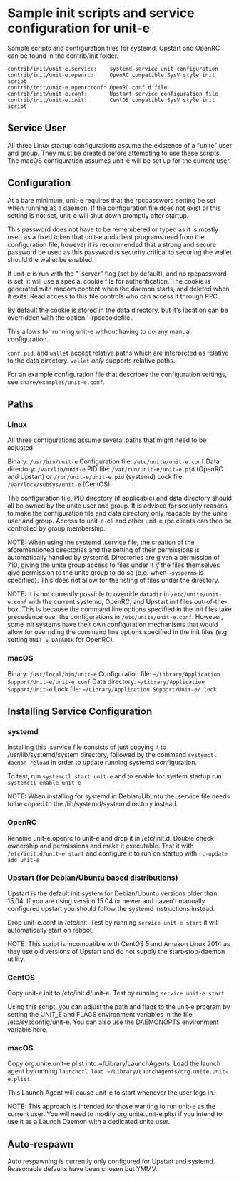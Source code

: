 Sample init scripts and service configuration for unit-e
==========================================================

Sample scripts and configuration files for systemd, Upstart and OpenRC
can be found in the contrib/init folder.

    contrib/init/unit-e.service:    systemd service unit configuration
    contrib/init/unit-e.openrc:     OpenRC compatible SysV style init script
    contrib/init/unit-e.openrcconf: OpenRC conf.d file
    contrib/init/unit-e.conf:       Upstart service configuration file
    contrib/init/unit-e.init:       CentOS compatible SysV style init script

Service User
---------------------------------

All three Linux startup configurations assume the existence of a "unite" user
and group.  They must be created before attempting to use these scripts.
The macOS configuration assumes unit-e will be set up for the current user.

Configuration
---------------------------------

At a bare minimum, unit-e requires that the rpcpassword setting be set
when running as a daemon.  If the configuration file does not exist or this
setting is not set, unit-e will shut down promptly after startup.

This password does not have to be remembered or typed as it is mostly used
as a fixed token that unit-e and client programs read from the configuration
file, however it is recommended that a strong and secure password be used
as this password is security critical to securing the wallet should the
wallet be enabled.

If unit-e is run with the "-server" flag (set by default), and no rpcpassword is set,
it will use a special cookie file for authentication. The cookie is generated with random
content when the daemon starts, and deleted when it exits. Read access to this file
controls who can access it through RPC.

By default the cookie is stored in the data directory, but it's location can be overridden
with the option '-rpccookiefile'.

This allows for running unit-e without having to do any manual configuration.

`conf`, `pid`, and `wallet` accept relative paths which are interpreted as
relative to the data directory. `wallet` *only* supports relative paths.

For an example configuration file that describes the configuration settings,
see `share/examples/unit-e.conf`.

Paths
---------------------------------

### Linux

All three configurations assume several paths that might need to be adjusted.

Binary:              `/usr/bin/unit-e`
Configuration file:  `/etc/unite/unit-e.conf`
Data directory:      `/var/lib/unit-e`
PID file:            `/var/run/unit-e/unit-e.pid` (OpenRC and Upstart) or `/run/unit-e/unit-e.pid` (systemd)
Lock file:           `/var/lock/subsys/unit-e` (CentOS)

The configuration file, PID directory (if applicable) and data directory
should all be owned by the unite user and group.  It is advised for security
reasons to make the configuration file and data directory only readable by the
unite user and group.  Access to unit-e-cli and other unit-e rpc clients
can then be controlled by group membership.

NOTE: When using the systemd .service file, the creation of the aforementioned
directories and the setting of their permissions is automatically handled by
systemd. Directories are given a permission of 710, giving the unite group
access to files under it _if_ the files themselves give permission to the
unite group to do so (e.g. when `-sysperms` is specified). This does not allow
for the listing of files under the directory.

NOTE: It is not currently possible to override `datadir` in
`/etc/unite/unit-e.conf` with the current systemd, OpenRC, and Upstart init
files out-of-the-box. This is because the command line options specified in the
init files take precedence over the configurations in
`/etc/unite/unit-e.conf`. However, some init systems have their own
configuration mechanisms that would allow for overriding the command line
options specified in the init files (e.g. setting `UNIT_E_DATADIR` for
OpenRC).

### macOS

Binary:              `/usr/local/bin/unit-e`
Configuration file:  `~/Library/Application Support/Unit-e/unit-e.conf`
Data directory:      `~/Library/Application Support/Unit-e`
Lock file:           `~/Library/Application Support/Unit-e/.lock`

Installing Service Configuration
-----------------------------------

### systemd

Installing this .service file consists of just copying it to
/usr/lib/systemd/system directory, followed by the command
`systemctl daemon-reload` in order to update running systemd configuration.

To test, run `systemctl start unit-e` and to enable for system startup run
`systemctl enable unit-e`

NOTE: When installing for systemd in Debian/Ubuntu the .service file needs to be copied to the /lib/systemd/system directory instead.

### OpenRC

Rename unit-e.openrc to unit-e and drop it in /etc/init.d.  Double
check ownership and permissions and make it executable.  Test it with
`/etc/init.d/unit-e start` and configure it to run on startup with
`rc-update add unit-e`

### Upstart (for Debian/Ubuntu based distributions)

Upstart is the default init system for Debian/Ubuntu versions older than 15.04. If you are using version 15.04 or newer and haven't manually configured upstart you should follow the systemd instructions instead.

Drop unit-e.conf in /etc/init.  Test by running `service unit-e start`
it will automatically start on reboot.

NOTE: This script is incompatible with CentOS 5 and Amazon Linux 2014 as they
use old versions of Upstart and do not supply the start-stop-daemon utility.

### CentOS

Copy unit-e.init to /etc/init.d/unit-e. Test by running `service unit-e start`.

Using this script, you can adjust the path and flags to the unit-e program by
setting the UNIT_E and FLAGS environment variables in the file
/etc/sysconfig/unit-e. You can also use the DAEMONOPTS environment variable here.

### macOS

Copy org.unite.unit-e.plist into ~/Library/LaunchAgents. Load the launch agent by
running `launchctl load ~/Library/LaunchAgents/org.unite.unit-e.plist`.

This Launch Agent will cause unit-e to start whenever the user logs in.

NOTE: This approach is intended for those wanting to run unit-e as the current user.
You will need to modify org.unite.unit-e.plist if you intend to use it as a
Launch Daemon with a dedicated unite user.

Auto-respawn
-----------------------------------

Auto respawning is currently only configured for Upstart and systemd.
Reasonable defaults have been chosen but YMMV.
